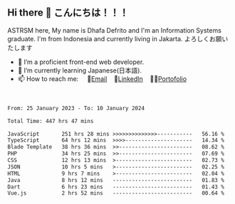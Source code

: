 ## Hi there 👋 こんにちは！！！
ASTRSM here, My name is Dhafa Defrito and I'm an Information Systems graduate. I'm from Indonesia and currently living in Jakarta. よろしくお願いたします

- 🔭 I’m a proficient front-end web developer.
- 🌱 I’m currently learning Japanese(日本語).
- 📫 How to reach me: &nbsp;&nbsp;&nbsp;&nbsp;📧[Email](ddefrito@gmail.com)&nbsp;&nbsp;&nbsp;&nbsp;💼[LinkedIn](https://www.linkedin.com/in/dhafa-defrita-rama-yudistira-9357a9229/)&nbsp;&nbsp;&nbsp;&nbsp;👨‍🎨[Portofolio](https://ddefrito.vercel.app/)
<br>
<!-- <p align="left">
<a href="https://github.com/ASTRSM">
  <img height="180em" src="https://github-readme-stats-eight-theta.vercel.app/api?username=ASTRSM&show_icons=true&theme=dracula&include_all_commits=true&count_private=true"/>
  <img height="180em" src="https://github-readme-stats-eight-theta.vercel.app/api/top-langs/?username=ASTRSM&layout=compact&langs_count=8&theme=dracula"/>
</a>
</p> -->

<!--START_SECTION:waka-->

```txt
From: 25 January 2023 - To: 10 January 2024

Total Time: 447 hrs 47 mins

JavaScript       251 hrs 28 mins >>>>>>>>>>>>>>-----------   56.16 %
TypeScript       64 hrs 12 mins  >>>>---------------------   14.34 %
Blade Template   38 hrs 36 mins  >>-----------------------   08.62 %
PHP              34 hrs 25 mins  >>-----------------------   07.69 %
CSS              12 hrs 13 mins  >------------------------   02.73 %
JSON             10 hrs 5 mins   >------------------------   02.25 %
HTML             9 hrs 7 mins    >------------------------   02.04 %
Java             8 hrs 12 mins   -------------------------   01.83 %
Dart             6 hrs 23 mins   -------------------------   01.43 %
Vue.js           2 hrs 52 mins   -------------------------   00.64 %
```

<!--END_SECTION:waka-->
